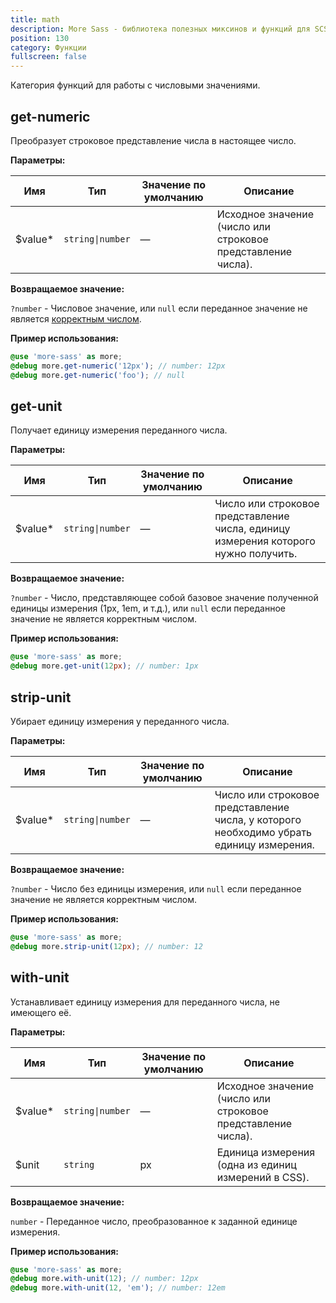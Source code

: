 ```yaml
---
title: math
description: More Sass - библиотека полезных миксинов и функций для SCSS.
position: 130
category: Функции
fullscreen: false
---
```


Категория функций для работы с числовыми значениями.

## get-numeric

Преобразует строковое представление числа в настоящее число.

**Параметры:**

| Имя                                       | Тип              | Значение по умолчанию | Описание                                                     |
|-------------------------------------------|------------------|-----------------------|--------------------------------------------------------------|
| $value<span class="text-red-600">*</span> | `string\|number` | —                     | Исходное значение (число или строковое представление числа). |

**Возвращаемое значение:**

`?number` - Числовое значение, или `null` если переданное значение не является [корректным числом](https://developer.mozilla.org/en-US/docs/Web/CSS/number#valid_numbers).

**Пример использования:**

```scss
@use 'more-sass' as more;
@debug more.get-numeric('12px'); // number: 12px
@debug more.get-numeric('foo'); // null
```

## get-unit

Получает единицу измерения переданного числа.

**Параметры:**

| Имя                                       | Тип              | Значение по умолчанию | Описание                                                                            |
|-------------------------------------------|------------------|-----------------------|-------------------------------------------------------------------------------------|
| $value<span class="text-red-600">*</span> | `string\|number` | —                     | Число или строковое представление числа, единицу измерения которого нужно получить. |

**Возвращаемое значение:**

`?number` - Число, представляющее собой базовое значение полученной единицы измерения (1px, 1em, и т.д.), или `null` если переданное значение не является корректным числом.

**Пример использования:**

```scss
@use 'more-sass' as more;
@debug more.get-unit(12px); // number: 1px
```

## strip-unit

Убирает единицу измерения у переданного числа.

**Параметры:**

| Имя                                       | Тип              | Значение по умолчанию | Описание                                                                                 |
|-------------------------------------------|------------------|-----------------------|------------------------------------------------------------------------------------------|
| $value<span class="text-red-600">*</span> | `string\|number` | —                     | Число или строковое представление числа, у которого необходимо убрать единицу измерения. |

**Возвращаемое значение:**

`?number` - Число без единицы измерения, или `null` если переданное значение не является корректным числом.

**Пример использования:**

```scss
@use 'more-sass' as more;
@debug more.strip-unit(12px); // number: 12
```

## with-unit

Устанавливает единицу измерения для переданного числа, не имеющего её.

**Параметры:**

| Имя                                       | Тип              | Значение по умолчанию | Описание                                                     |
|-------------------------------------------|------------------|-----------------------|--------------------------------------------------------------|
| $value<span class="text-red-600">*</span> | `string\|number` | —                     | Исходное значение (число или строковое представление числа). |
| $unit                                     | `string`         | px                    | Единица измерения (одна из единиц измерений в CSS).          |

**Возвращаемое значение:**

`number` - Переданное число, преобразованное к заданной единице измерения.

**Пример использования:**

```scss
@use 'more-sass' as more;
@debug more.with-unit(12); // number: 12px
@debug more.with-unit(12, 'em'); // number: 12em
```
